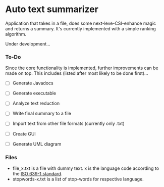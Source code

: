 # Auto text summarizer

Application that takes in a file, does some next-leve-CSI-enhance magic and returns a summary. It's currently implemented with a simple ranking algorithm.  

Under development... 

### To-Do
Since the core functionality is implemented, further improvements can be made on top. This includes (listed after most likely to be done first)...
* [ ] Generate Javadocs
* [ ] Generate executable
* [ ] Analyze text reduction
* [ ] Write final summary to a file
* [ ] Import text from other file formats (currently only .txt)
* [ ] Create GUI
* [ ] Generate UML diagram


### Files
* file_x.txt is a file with dummy text. x is the language code according to the [ISO 639-1 standard](https://en.wikipedia.org/wiki/ISO_639-1). 
* stopwords-x.txt is a list of stop-words for respective language. 